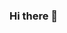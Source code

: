 ### Hi there 👋

<!--
**Eagon7/Eagon7** is a ✨ _special_ ✨ repository because its `README.md` (this file) appears on your GitHub profile.

Here are some ideas to get you started:

- 🔭 I’m currently working on ...
- 🌱 I’m currently learning ...
- 👯 I’m looking to collaborate on ...
- 🤔 I’m looking for help with ...
- 💬 Ask me about ...
- 📫 How to reach me: ...
- 😄 Pronouns: ...
- ⚡ Fun fact: ...
[![我的 GitHub 数据](https://github-readme-stats.vercel.app/api?username=Eagon7)]()
[![Anurag's GitHub stats](https://github-readme-stats.vercel.app/api?username=Eagon7)](https://github.com/anuraghazra/github-readme-stats)

-->
